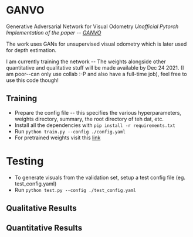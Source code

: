 # GANVO
Generative Adversarial Network for Visual Odometry
*Unofficial Pytorch Implementation of the paper -- [GANVO](https://arxiv.org/pdf/1809.05786.pdf)*

The work uses GANs for unsupervised visual odometry which is later used for depth estimation.

I am currently training the network -- The weights alongside other quantitative and qualitative stuff will be made available by Dec 24 2021. (I am poor--can only use collab :-P and also have a full-time job), feel free to use this code though!

## Training
- Prepare the config file -- this specifies the various hyperparameters, weights directory, summary, the root directory of teh dat, etc.
- Install all the dependencies with `pip install -r requirements.txt`
- Run `python train.py --config ./config.yaml`
- For pretrained weights visit this [link](#)

# Testing
- To generate visuals from the validation set, setup a test config file (eg. test_config.yaml)
- Run `python test.py --config ./test_config.yaml`

## Qualitative Results

## Quantitative Results
